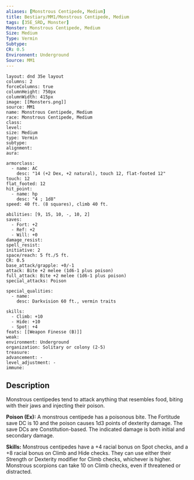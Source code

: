 ```yaml
---
aliases: [Monstrous Centipede, Medium]
title: Bestiary/MM1/Monstrous Centipede, Medium
tags: [35E_SRD, Monster]
Monster: Monstrous Centipede, Medium
Size: Medium
Type: Vermin
Subtype: 
CR: 0.5
Environnent: Underground
Source: MM1
---
```


```statblock
layout: dnd 35e layout
columns: 2
forceColumns: true
columnHeight: 750px
columnWidth: 415px
image: [[Monsters.png]]
source: MM1
name: Monstrous Centipede, Medium
race: Monstrous Centipede, Medium
class: 
level: 
size: Medium
type: Vermin
subtype: 
alignment: 
aura: 

armorclass:
  - name: AC
    desc: "14 (+2 Dex, +2 natural), touch 12, flat-footed 12"
touch: 12
flat_footed: 12
hit_point:
  - name: hp
    desc: "4 ; 1d8"
speed: 40 ft. (8 squares), climb 40 ft.

abilities: [9, 15, 10, -, 10, 2]
saves:
  - Fort: +2
  - Ref: +2
  - Will: +0
damage_resist: 
spell_resist: 
initiative: 2
space/reach: 5 ft./5 ft.
CR: 0.5
base_attack/grapple: +0/-1
attack: Bite +2 melee (1d6-1 plus poison)
full_attack: Bite +2 melee (1d6-1 plus poison)
special_attacks: Poison

special_qualities:
  - name: 
    desc: Darkvision 60 ft., vermin traits

skills:
  - Climb: +10
  - Hide: +10
  - Spot: +4
feats: [[Weapon Finesse (B)]]
weak: 
environment: Underground
organization: Solitary or colony (2-5)
treasure: 
advancement: -
level_adjustment: -
immune: 
```

## Description

<p>Monstrous centipedes tend to attack anything that resembles food, biting with their jaws and injecting their poison.</p>
<p>
            <b>Poison (Ex):</b> A monstrous centipede has a poisonous bite. The Fortitude save DC is 10 and the poison causes 1d3 points of dexterity damage. The save DCs are Constitution-based. The indicated damage is both initial and secondary damage.</p>
<p>
            <b>Skills:</b> Monstrous centipedes have a +4 racial bonus on Spot checks, and a +8 racial bonus on Climb and Hide checks. They can use either their Strength or Dexterity modifier for Climb checks, whichever is higher. Monstrous scorpions can take 10 on Climb checks, even if threatened or distracted.</p>